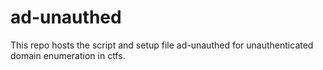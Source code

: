 # ad-unauthed
This repo hosts the script and setup file ad-unauthed for unauthenticated domain enumeration in ctfs.
